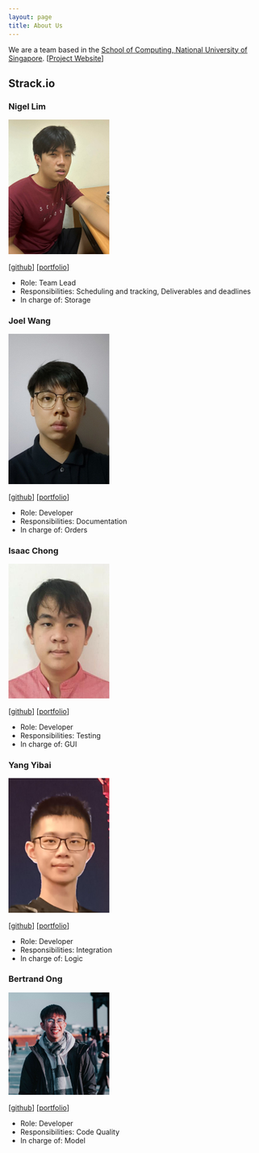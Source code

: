 ```yaml
---
layout: page
title: About Us
---
```


We are a team based in the [School of Computing, National University of Singapore](http://www.comp.nus.edu.sg).
[[Project Website](https://ay2324s2-cs2103t-t08-2.github.io/tp/)]
## Strack.io

### Nigel Lim

<img src="images/nigel27022001.png" width="200px">

[[github](https://github.com/nigel27022001)]
[[portfolio](team/nigel.md)]

* Role: Team Lead
* Responsibilities: Scheduling and tracking, Deliverables and deadlines
* In charge of: Storage

### Joel Wang

<img src="images/joelwang22.png" width="200px">

[[github](http://github.com/joelwang22)]
[[portfolio](team/joel.md)]

* Role: Developer
* Responsibilities: Documentation
* In charge of: Orders

### Isaac Chong

<img src="images/chonghaoen.png" width="200px">

[[github](http://github.com/chonghaoen)] [[portfolio](team/isaac.md)]

* Role: Developer
* Responsibilities: Testing
* In charge of: GUI

### Yang Yibai

<img src="images/0-yibai.png" width="200px">

[[github](http://github.com/0-yibai)]
[[portfolio](team/yibai.md)]

* Role: Developer
* Responsibilities: Integration
* In charge of: Logic

### Bertrand Ong

<img src="images/bertrandong.png" width="200px">

[[github](http://github.com/bertrandong)]
[[portfolio](team/bertrand.md)]

* Role: Developer
* Responsibilities: Code Quality
* In charge of: Model